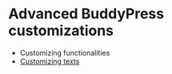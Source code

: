# Advanced BuddyPress customizations

- Customizing functionalities
- [Customizing texts](texts.md)
